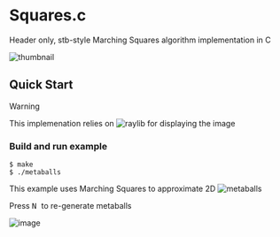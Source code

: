 # Squares.c
Header only, stb-style Marching Squares algorithm implementation in C 

![thumbnail](https://github.com/user-attachments/assets/5bc32651-ec5d-4b6f-bf33-f9e972d0013b)

## Quick Start
> [!WARNING] 
> This implemenation relies on ![raylib](https://github.com/raysan5/raylib) for displaying the image

### Build and run example

```console
$ make
$ ./metaballs
```

This example uses Marching Squares to approximate 2D ![metaballs](https://en.wikipedia.org/wiki/Metaballs)

Press <kbd> N </kbd> to re-generate metaballs

![image](https://github.com/user-attachments/assets/b57161d5-f95c-4e07-b79f-869ab1863932)

